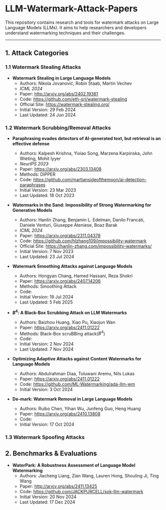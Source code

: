 # LLM-Watermark-Attack-Papers

This repository contains research and tools for watermark attacks on Large Language Models (LLMs). It aims to help researchers and developers understand watermarking techniques and their challenges.

---

<!-- + **
  + Authors: 
  + *
  + Paper: 
  + Code: 
  + Initial Version: 
  + Last Updated:  -->

## 1. Attack Categories

### 1.1 Watermark Stealing Attacks

+ **Watermark Stealing in Large Language Models**
  + Authors: Nikola Jovanović, Robin Staab, Martin Vechev
  + *ICML 2024*
  + Paper: <http://arxiv.org/abs/2402.19361>
  + Code: <https://github.com/eth-sri/watermark-stealing>
  + Official Site: <https://watermark-stealing.org/>
  + Initial Version: 29 Feb 2024
  + Last Updated: 24 Jun 2024

### 1.2 Watermark Scrubbing/Removal Attacks

+ **Paraphrasing evades detectors of AI-generated text, but retrieval is an effective defense**
  + Authors: Kalpesh Krishna, Yixiao Song, Marzena Karpinska, John Wieting, Mohit Iyyer
  + *NeurIPS 2023*
  + Paper: <https://arxiv.org/abs/2303.13408>
  + Methods: DIPPER
  + Code: <https://github.com/martiansideofthemoon/ai-detection-paraphrases>
  + Initial Version: 23 Mar 2023
  + Last Updated: 18 Oct 2023

+ **Watermarks in the Sand: Impossibility of Strong Watermarking for Generative Models**
  + Authors: Hanlin Zhang, Benjamin L. Edelman, Danilo Francati, Daniele Venturi, Giuseppe Ateniese, Boaz Barak
  + *ICML 2024*
  + Paper: <https://arxiv.org/abs/2311.04378>
  + Code: <https://github.com/hlzhang109/impossibility-watermark>
  + Official Site: <https://hanlin-zhang.com/impossibility-watermarks/>
  + Initial Version: 7 Nov 2023
  + Last Updated: 23 Jul 2024

+ **Watermark Smoothing Attacks against Language Models**
  + Authors: Hongyan Chang, Hamed Hassani, Reza Shokri
  + Paper: <https://arxiv.org/abs/2407.14206>
  + Methods: Smoothing Attack
  + Code:
  + Initial Version: 19 Jul 2024
  + Last Updated: 5 Feb 2025

+ **$B^4$: A Black-Box Scrubbing Attack on LLM Watermarks**
  + Authors: Baizhou Huang, Xiao Pu, Xiaojun Wan
  + Paper: <https://arxiv.org/abs/2411.01222>
  + Methods: Black-Box scruBBing attack($B^4$)
  + Code:
  + Initial Version: 2 Nov 2024
  + Last Updated: 7 Nov 2024

+ **Optimizing Adaptive Attacks against Content Watermarks for Language Models**
  + Authors: Abdulrahman Diaa, Toluwani Aremu, Nils Lukas
  + Paper: <https://arxiv.org/abs/2411.01222>
  + Code: <https://github.com/ML-Watermarking/ada-llm-wm>
  + Initial Version: 3 Oct 2024

+ **De-mark: Watermark Removal in Large Language Models**
  + Authors: Ruibo Chen, Yihan Wu, Junfeng Guo, Heng Huang
  + Paper: <https://arxiv.org/abs/2410.13808>
  + Code:
  + Initial Version: 17 Oct 2024

### 1.3 Watermark Spoofing Attacks

## 2. Benchmarks & Evaluations

+ **WaterPark: A Robustness Assessment of Language Model Watermarking**
  + Authors: Jiacheng Liang, Zian Wang, Lauren Hong, Shouling Ji, Ting Wang
  + Paper: <http://arxiv.org/abs/2411.13425>
  + Code: <https://github.com/JACKPURCELL/sok-llm-watermark>
  + Initial Version: 20 Nov 2024
  + Last Updated: 17 Dec 2024
